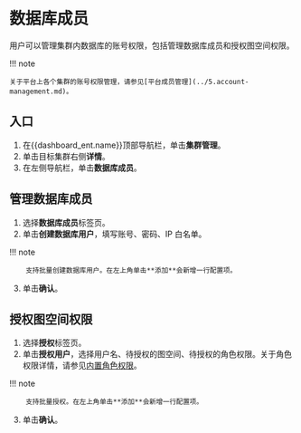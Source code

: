 # 数据库成员

用户可以管理集群内数据库的账号权限，包括管理数据库成员和授权图空间权限。

!!! note

    关于平台上各个集群的账号权限管理，请参见[平台成员管理](../5.account-management.md)。

## 入口

1. 在{{dashboard_ent.name}}顶部导航栏，单击**集群管理**。
2. 单击目标集群右侧**详情**。
3. 在左侧导航栏，单击**数据库成员**。

## 管理数据库成员

1. 选择**数据库成员**标签页。
2. 单击**创建数据库用户**，填写账号、密码、IP 白名单。
  
  !!! note

        支持批量创建数据库用户。在左上角单击**添加**会新增一行配置项。

3. 单击**确认**。

## 授权图空间权限

1. 选择**授权**标签页。
2. 单击**授权用户**，选择用户名、待授权的图空间、待授权的角色权限。关于角色权限详情，请参见[内置角色权限](../../7.data-security/1.authentication/3.role-list.md)。

  !!! note

        支持批量授权。在左上角单击**添加**会新增一行配置项。

3. 单击**确认**。